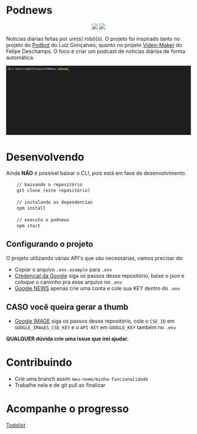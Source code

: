 # Podnews

<p align="center">
  <img src="http://icons.iconarchive.com/icons/diversity-avatars/avatars/128/robot-01-icon.png" width="100">
  <img src="https://cdn3.iconfinder.com/data/icons/wpzoom-developer-icon-set/500/49-512.png" width="100">
</p>

Noticias diárias feitas por um(s) robô(s). O projeto foi inspirado tanto no projeto do [Podbot](https://github.com/lhcgoncalves/podbot) do Luiz Gonçalves, quanto no projeto [Video-Maker](https://github.com/filipedeschamps/video-maker) do Felipe Deschamps. O foco é criar um podcast de notícias diárias de forma automática.

<img src="./demo.gif">

# Desenvolvendo

Ainda **NÃO** é possível baixar o CLI, pois está em fase de desenvolvimento.

```
    // baixando o repositório
    git clone (este repositório)

    // instalando as dependencias
    npm install

    // executa o podnews
    npm start
```

## Configurando o projeto

O projeto utilizando várias API's que são necessárias, vamos precisar de:

- Copiar o arquivo `.env.example` para `.env` 
- [Credencial da Google](https://github.com/googleapis/nodejs-speech#using-the-client-library) siga os passos desse repositório, baixe o json e coloque o caminho pra esse arquivo no `.env`
- [Google NEWS](https://newsapi.org/docs/get-started) apenas crie uma conta e cole sua KEY dentro do `.env`

## CASO você queira gerar a thumb

- [Google IMAGE](https://github.com/vadimdemedes/google-images#set-up-google-custom-search-engine) siga os passos desse repositório, cole o `CSE ID` em `GOOGLE_IMAGES_CSE_KEY` e o `API KEY` em `GOOGLE_KEY` também no `.env`

**QUALQUER dúvida crie uma issue que irei ajudar.**

# Contribuindo
- Crie uma branch assim `meu-nome/minha-funcionalidade`
- Trabalhe nela e de git pull ao finalizar

# Acompanhe o progresso

[Todolist](https://github.com/raphaelkieling/PodNews/issues/1)
